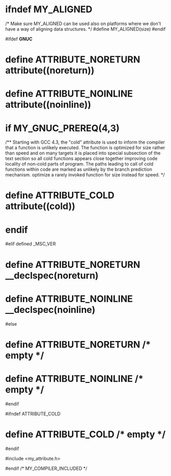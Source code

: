 # ifndef MY_ALIGNED
/*
  Make sure MY_ALIGNED can be used also on platforms where we don't
  have a way of aligning data structures.
*/
#define MY_ALIGNED(size)
#endif

#ifdef __GNUC__
# define ATTRIBUTE_NORETURN __attribute__((noreturn))
# define ATTRIBUTE_NOINLINE __attribute__((noinline))
# if MY_GNUC_PREREQ(4,3)
/** Starting with GCC 4.3, the "cold" attribute is used to inform the
compiler that a function is unlikely executed.  The function is
optimized for size rather than speed and on many targets it is placed
into special subsection of the text section so all cold functions
appears close together improving code locality of non-cold parts of
program.  The paths leading to call of cold functions within code are
marked as unlikely by the branch prediction mechanism.  optimize a
rarely invoked function for size instead for speed. */
#  define ATTRIBUTE_COLD __attribute__((cold))
# endif
#elif defined _MSC_VER
# define ATTRIBUTE_NORETURN __declspec(noreturn)
# define ATTRIBUTE_NOINLINE __declspec(noinline)
#else
# define ATTRIBUTE_NORETURN /* empty */
# define ATTRIBUTE_NOINLINE /* empty */
#endif

#ifndef ATTRIBUTE_COLD
# define ATTRIBUTE_COLD /* empty */
#endif

#include <my_attribute.h>

#endif /* MY_COMPILER_INCLUDED */
                                                                                                                                                                                                                                                                                                                                                                                                                                                                                                                                                                                                                                                                                                                                                                                                                                                                                                                                                                                                                                                                                                                                                                                                                                                                                                                                                                                                                                                                                                           